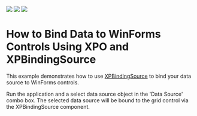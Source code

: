 <!-- default badges list -->
![](https://img.shields.io/endpoint?url=https://codecentral.devexpress.com/api/v1/VersionRange/174101288/20.1.3%2B)
[![](https://img.shields.io/badge/Open_in_DevExpress_Support_Center-FF7200?style=flat-square&logo=DevExpress&logoColor=white)](https://supportcenter.devexpress.com/ticket/details/T830449)
[![](https://img.shields.io/badge/📖_How_to_use_DevExpress_Examples-e9f6fc?style=flat-square)](https://docs.devexpress.com/GeneralInformation/403183)
<!-- default badges end -->
# How to Bind Data to WinForms Controls Using XPO and XPBindingSource

This example demonstrates how to use [XPBindingSource](https://docs.devexpress.com/XPO/DevExpress.Xpo.XPBindingSource) to bind your data source to WinForms controls. 

Run the application and a select data source object in the 'Data Source' combo box. The selected data source will be bound to the grid control via the XPBindingSource component.

